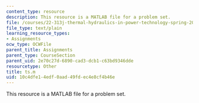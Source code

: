 ```yaml
---
content_type: resource
description: This resource is a MATLAB file for a problem set.
file: /courses/22-313j-thermal-hydraulics-in-power-technology-spring-2007/10c4dfe14edf0aad49fdec4e8cf4b46e_ts.m
file_type: text/plain
learning_resource_types:
- Assignments
ocw_type: OCWFile
parent_title: Assignments
parent_type: CourseSection
parent_uid: 2e70c27d-6890-cad3-dcb1-c63bd9346dde
resourcetype: Other
title: ts.m
uid: 10c4dfe1-4edf-0aad-49fd-ec4e8cf4b46e
---
```

This resource is a MATLAB file for a problem set.

